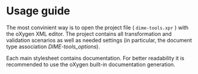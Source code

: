 # Usage guide
The most convinient way is to open the project file ( `dime-tools.xpr` ) with the oXygen XML editor. The project contains all transformation and validation scenarios as well as needed settings (in particular, the document type association *DIME-tools_options*). 

Each main stylesheet contains documentation. For better readability it is recommended to use the oXygen built-in documentation generation.

